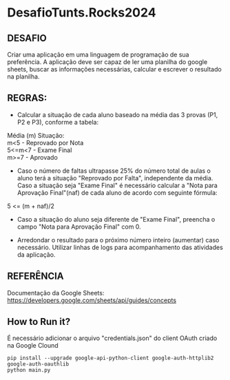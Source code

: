 # DesafioTunts.Rocks2024
## DESAFIO
Criar uma aplicação em uma linguagem de programação de sua preferência. A aplicação deve ser capaz de ler  uma planilha do google sheets, buscar as informações necessárias, calcular e escrever o  resultado na planilha.
## REGRAS: 
- Calcular a situação de cada aluno baseado na média das 3 provas (P1, P2 e P3), conforme a  tabela: 
  
Média (m) Situação:\
m<5  - Reprovado por Nota\
5<=m<7  - Exame Final\
m>=7  - Aprovado

- Caso o número de faltas ultrapasse 25% do número total de aulas o aluno terá a situação  "Reprovado por Falta", independente da média.  Caso a situação seja "Exame Final" é necessário calcular a "Nota para Aprovação Final"(naf) de  cada aluno de acordo com seguinte fórmula:

5 <= (m + naf)/2

- Caso a situação do aluno seja diferente de "Exame Final", preencha o campo "Nota para  Aprovação Final" com 0. 

- Arredondar o resultado para o próximo número inteiro (aumentar) caso necessário. Utilizar linhas de logs para acompanhamento das atividades da aplicação.

## REFERÊNCIA 
Documentação da Google Sheets: https://developers.google.com/sheets/api/guides/concepts

## How to Run it?
É necessário adicionar o arquivo "credentials.json" do client OAuth criado na Google Clound
```
pip install --upgrade google-api-python-client google-auth-httplib2 google-auth-oauthlib
python main.py
```
##
